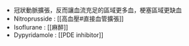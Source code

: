 - 冠狀動脈擴張，反而讓血流充足的區域更多血，梗塞區域更缺血
- Nitroprusside : [[高血壓#直接血管擴張]]
- Isoflurane : [[麻醉]]
- Dypyridamole : [[PDE inhibitor]]